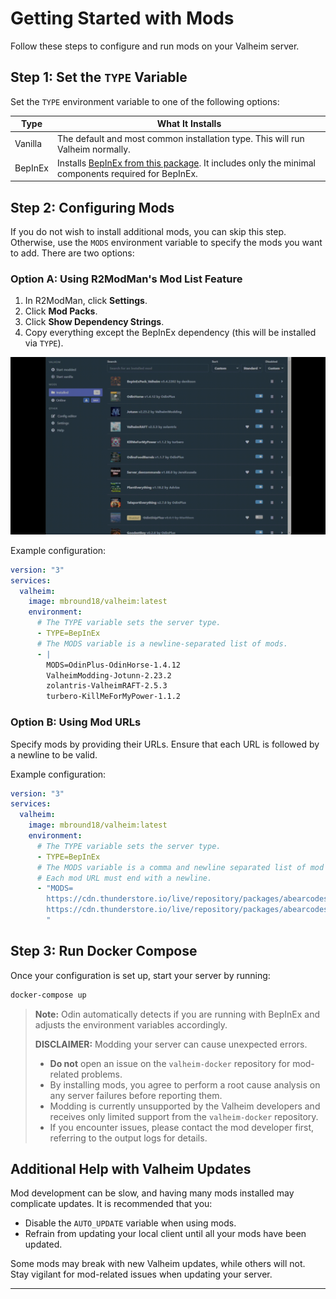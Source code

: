 # Getting Started with Mods

Follow these steps to configure and run mods on your Valheim server.

## Step 1: Set the `TYPE` Variable

Set the `TYPE` environment variable to one of the following options:

| Type    | What It Installs                                                                                                                                                           |
| ------- | -------------------------------------------------------------------------------------------------------------------------------------------------------------------------- |
| Vanilla | The default and most common installation type. This will run Valheim normally.                                                                                             |
| BepInEx | Installs [BepInEx from this package](https://valheim.thunderstore.io/package/denikson/BepInExPack_Valheim/). It includes only the minimal components required for BepInEx. |

## Step 2: Configuring Mods

If you do not wish to install additional mods, you can skip this step. Otherwise, use the `MODS` environment variable to specify the mods you want to add. There are two options:

### Option A: Using R2ModMan's Mod List Feature

1. In R2ModMan, click **Settings**.
2. Click **Mod Packs**.
3. Click **Show Dependency Strings**.
4. Copy everything except the BepInEx dependency (this will be installed via `TYPE`).

![](../assets/installing-mods/r2modman-dep-strings.gif)

Example configuration:

```yaml
version: "3"
services:
  valheim:
    image: mbround18/valheim:latest
    environment:
      # The TYPE variable sets the server type.
      - TYPE=BepInEx
      # The MODS variable is a newline-separated list of mods.
      - |
        MODS=OdinPlus-OdinHorse-1.4.12
        ValheimModding-Jotunn-2.23.2
        zolantris-ValheimRAFT-2.5.3
        turbero-KillMeForMyPower-1.1.2
```

### Option B: Using Mod URLs

Specify mods by providing their URLs. Ensure that each URL is followed by a newline to be valid.

Example configuration:

```yaml
version: "3"
services:
  valheim:
    image: mbround18/valheim:latest
    environment:
      # The TYPE variable sets the server type.
      - TYPE=BepInEx
      # The MODS variable is a comma and newline separated list of mod URLs.
      # Each mod URL must end with a newline.
      - "MODS=
        https://cdn.thunderstore.io/live/repository/packages/abearcodes-SimpleRecycling-0.0.10.zip,
        https://cdn.thunderstore.io/live/repository/packages/abearcodes-CraftingWithContainers-1.0.9.zip
        "
```

## Step 3: Run Docker Compose

Once your configuration is set up, start your server by running:

```bash
docker-compose up
```

> **Note:** Odin automatically detects if you are running with BepInEx and adjusts the environment variables accordingly.
>
> **DISCLAIMER:** Modding your server can cause unexpected errors.
>
> - **Do not** open an issue on the `valheim-docker` repository for mod-related problems.
> - By installing mods, you agree to perform a root cause analysis on any server failures before reporting them.
> - Modding is currently unsupported by the Valheim developers and receives only limited support from the `valheim-docker` repository.
> - If you encounter issues, please contact the mod developer first, referring to the output logs for details.

## Additional Help with Valheim Updates

Mod development can be slow, and having many mods installed may complicate updates. It is recommended that you:

- Disable the `AUTO_UPDATE` variable when using mods.
- Refrain from updating your local client until all your mods have been updated.

Some mods may break with new Valheim updates, while others will not. Stay vigilant for mod-related issues when updating your server.

---

